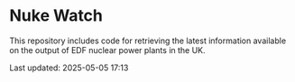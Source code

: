 # Nuke Watch

This repository includes code for retrieving the latest information available on the output of EDF nuclear power plants in the UK.

Last updated: 2025-05-05 17:13
